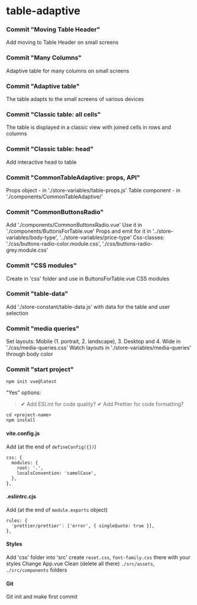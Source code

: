 # table-adaptive 

### Commit "Moving Table Header"
Add moving to Table Header on small screens

### Commit "Many Columns"
Adaptive table for many columns on small screens

### Commit "Adaptive table"
The table adapts to the small screens of various devices

### Commit "Classic table: all cells"
The table is displayed in a classic view with joined cells in rows and columns

### Commit "Classic table: head"
Add interactive head to table

### Commit "CommonTableAdaptive: props, API"
Props object - in './store-variables/table-props.js'
Table component - in './components/CommonTableAdaptive/'

### Commit "CommonButtonsRadio"
Add './components/CommonButtonsRadio.vue'
Use it in './components/ButtonsForTable.vue'
Props and emit for it in '../store-variables/body-type', '../store-variables/price-type'
Css-classes: './css/buttons-radio-color.module.css', './css/buttons-radio-grey.module.css'

### Commit "CSS modules"
Create in 'css' folder and use in ButtonsForTable.vue CSS modules

### Commit "table-data"
Add './store-constant/table-data.js' with data for the table and user selection

### Commit "media queries"
Set layouts: Mobile (1. portrait, 2. landscape), 3. Desktop and 4. Wide
in './css/media-queries.css'
Watch layouts in './store-variables/media-queries' through body color

### Commit "start project"

```
npm init vue@latest
```

"Yes" options:
> ✔ Add ESLint for code quality?
> ✔ Add Prettier for code formatting?

```
cd <project-name>
npm install
```

#### vite.config.js
Add (at the end of `defineConfig({})`)
```
css: {
  modules: {
    root: '.',
    localsConvention: 'camelCase',
  },
},
```

#### .eslintrc.cjs
Add (at the end of `module.exports` object)
```
rules: {
  'prettier/prettier': ['error', { singleQuote: true }],
},
```

#### Styles
Add 'css' folder into 'src'
create `reset.css`, `font-family.css` there with your styles
Change App.vue
Clean (delete all there) `./src/assets`, `./src/components` folders

#### Git
Git init and make first commit
